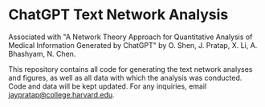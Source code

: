 # ChatGPT Text Network Analysis

Associated with "A Network Theory Approach for Quantitative Analysis of Medical Information Generated by ChatGPT" by O. Shen, J. Pratap, X. Li, A. Bhashyam, N. Chen.

This repository contains all code for generating the text network analyses and figures, as well as all data with which the analysis was conducted. Code and data will be kept updated. For any inquiries, email jaypratap@college.harvard.edu.
